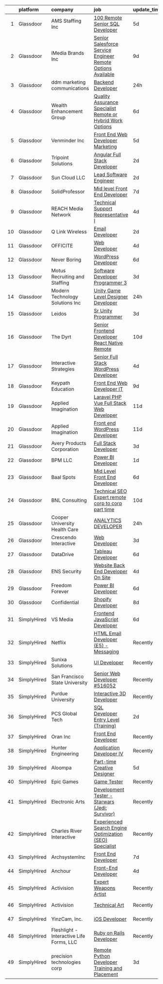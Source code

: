 

|    | platform    | company                                  | job                                                                                                                                                                                                                                                                                                                                                                                                                                                                                                                                                                                                                                                                                                                                                                                                                                                                                                                                                                                | update_time   | location                  |
|---:|:------------|:-----------------------------------------|:-----------------------------------------------------------------------------------------------------------------------------------------------------------------------------------------------------------------------------------------------------------------------------------------------------------------------------------------------------------------------------------------------------------------------------------------------------------------------------------------------------------------------------------------------------------------------------------------------------------------------------------------------------------------------------------------------------------------------------------------------------------------------------------------------------------------------------------------------------------------------------------------------------------------------------------------------------------------------------------|:--------------|:--------------------------|
|  1 | Glassdoor   | AMS Staffing  Inc                        | [100  Remote   Senior SQL Developer](https://www.glassdoor.com/partner/jobListing.htm?pos=121&ao=1110586&s=58&guid=0000018354a191e5aabcc68f284fd470&src=GD_JOB_AD&t=SR&vt=w&cs=1_dd697499&cb=1663572218739&jobListingId=1008137082589&cpc=281FE6ECBEE2538F&jrtk=3-0-1gdaa34gni9jk801-1gdaa34h7ih78801-589e6d2172428d55--6NYlbfkN0CibbzESV24dYdgmS2yQ28TMZ4-wJlf8IQSXu0ladVZRyvJzr42EFWBtvAm0etpptZlD8EkFDFYtLANNWdYou6H3zfCwu4_WRoe3P5EgX9MKgmGe1-XVZv4oZMDHtj6fUVctpuiXYCr5FeW3TsZOcVSMyiw_B4eiv8sZ3vAmBeZE_fcRie9m3-Jmy2e_u-p9q7NEPj9DsAMtQznnlLf5eCHvOQhXKwjFS0nO0oDng0pItDYWFPpId5P4QFenyRyVdFQ9F0IwtuVs3KQQUGhAkOCE-TP-CvLegYox5Vj5M3Cxo2NYxVyQEqbf5yU9aI3FVv0wJ7jdNirwin-b8jfYaLLIH_AEmS34ZsrL8AlqCvVp3UewCQ42INPCU6eUeOTTnxm0KDglyVQeGskNyEopEn2JgvwrlBhHRCVJ5uFgXbbDnaoqQw-t4EzxZ9598soM_BuXRiWwsornpT8AHFejDj_u4sb-ZxUlNIXHveA_58LPgdVElOnACsS9Q05IWRUriRqsx-uqZp6MpqxkUDFd1Tc)                                                                                           | 5d            | New York, NY              |
|  2 | Glassdoor   | iMedia Brands  Inc                       | [Senior Salesforce Service Engineer  Remote Options Available ](https://www.glassdoor.com/partner/jobListing.htm?pos=107&ao=1110586&s=58&guid=0000018354a191e5aabcc68f284fd470&src=GD_JOB_AD&t=SR&vt=w&ea=1&cs=1_eddbac75&cb=1663572218737&jobListingId=1008129126815&cpc=0EE938385DA0F52C&jrtk=3-0-1gdaa34gni9jk801-1gdaa34h7ih78801-e2fbaf2c1c1acba9--6NYlbfkN0BBtK8atiSzL1_OKElHOuhC6kZo36AFbA3XBAiBAoXlGAehIiVf0CyQlm6NDF4meoqjXHg2sQAjvDFLr-T6qp25Mx75tpvX61CIXo7hVG8Qx6Tgqzk9BnuYNKqTt2hwaL2dB_D74D72auO_ZkKpEL0xeQ7l19cVK3E44FK8MKb54C251R3JCOVsSHRZJNG01O7ngRBO1O-9MIaN0j5obp2FyPEs2aqWQUU47JMEawcfON_pn32awaLdw6U0QRdcLRBPzcP1WcCCv4RKPoC-cY00AA2VT2nr7lVpgrJSGAevNJ7TlAAKlE2Hg-GzxiJQlLBCUkqvVzR9YOMFSEU86nnCdB1ijxgJItKRiaNZGIG7Jsg12xEC5Nw3lLZhl2l78_eS1s2YljEeBngW4bk_a8mmiJvReWQ7wCRij_Sl_OPHqjFklHrSWk4t9kKmSp1JxoEn7pdMEXNg9T_u29PD_BlqK4Mqu1jqIm--14hjCgvvWCb8dfKXasK3NtMa6NzKIQHsRnL9gaiqAaz_rUrkXJ2-gB-eiA2jYvzX_TO-DkjR8MsRYoZCqzxp)                           | 9d            | Remote                    |
|  3 | Glassdoor   | ddm marketing   communications           | [Backend Developer](https://www.glassdoor.com/partner/jobListing.htm?pos=111&ao=1110586&s=58&guid=0000018354a191e5aabcc68f284fd470&src=GD_JOB_AD&t=SR&vt=w&ea=1&cs=1_082dcb65&cb=1663572218738&jobListingId=1008147388709&cpc=2187E14FC6F1B769&jrtk=3-0-1gdaa34gni9jk801-1gdaa34h7ih78801-5e10a9c45cc7ff40--6NYlbfkN0C1jFPS4lhKG-kFWJSxsWE1ZeyQm21vTzSyMjXs3nyPZntobwnWk3fk5UI3ppE3M7pLd8GnClFLDnvGXTQ13wz-vORCQm-TP7PsP5z_EBW7KIV8Umb0pebolaJ1Up7o5K7dH1uLOfbvaVVefLh_pqH2Ijo84XWV_KFs58bFrtLvAvO7mS7doUHjB2WUMeUJuwf9Lw5zV5paszn4jM3NR0FxkHo0fupKtJircG2k6GJ3xNrVeCab6tD21eSTkTYnIdk-r54WfsQxbXv1-1rDKe9qRiTw5lnRShMa_blIWXX3XqkJttEBb5GGbNsMnoCjhlBsfn6rqQOBuRgJzrGm4uO9j6TPRmOmVItaSGzy4imX5GvB70s8SAs5dAPRjFOM6aDZvTzYAcihxKIti9fMNfUqejL86YcLO4P0mSsqDbphliPD4gOrJW7rrWlhBVgrAtZI6rHuwmbf_Gf3uY8-StXM1puQgP9pkUcpH0CK1bVN07AFaOD9c5KRy-Wv_mqmCjg%3D)                                                                                                                         | 24h           | Grand Rapids, MI          |
|  4 | Glassdoor   | Wealth Enhancement Group                 | [Quality Assurance Specialist  Remote or Hybrid Work Options ](https://www.glassdoor.com/partner/jobListing.htm?pos=130&ao=1110586&s=58&guid=0000018354a191e5aabcc68f284fd470&src=GD_JOB_AD&t=SR&vt=w&ea=1&cs=1_4fa86e89&cb=1663572218740&jobListingId=1008133520293&cpc=FB7E4A1762AE5BEC&jrtk=3-0-1gdaa34gni9jk801-1gdaa34h7ih78801-885d866c8f922708--6NYlbfkN0D6woh6lFYKyivXHV62vzuzvYTPrX3VFjDhMMqA7YWkr4Gv83HeQTP3icpOIR_rg0EiaIokXFfZre-OOXNhBeG11EEQMEr4T-HPmQEEGZRFQeCb8RbrkUggjEK1ZoPXRRXG75ZP54uoE0wxM4OMfsJml1EjH2dmAtwgQyQKZ4WwOOUr8YQP2JrdUjc9vcudA5mwt24eRKwZXE2BhpaxyK65jIMoYgc0WkGKT4oaIDuywUQATBzFo-mvg-ZAvUoJvPJw1Ynwv2cls5J3dv3vdKts_97rAby6oqIMTFWxoaVFPu-6xN-k9iiI6e5a-kS1AlC-Q4e9MLxOHmcgnX1m1BV5a6XZ8X07upXQiUi2yWcq7gTn8KoPBAo3w-VYJoPFYaZH97cMg0rbBzH0AdfgpKT583hshO1jO_g3-j5LAK1x3DsukugqymRTGfCLoFBDDgaUgawyRT9kfgfjj2LyO9DFEc-8tZFBQghZyfZuqT-NWywr2a91XfCAkWFjwYENxZyQ0FHULiZOOo2YCvWnrkO3rKUBCuon-XXEE1ZWLqbt-A%3D%3D)                                | 6d            | Plymouth, MN              |
|  5 | Glassdoor   | Venminder Inc                            | [Front End Web Developer  Marketing](https://www.glassdoor.com/partner/jobListing.htm?pos=120&ao=1110586&s=58&guid=0000018354a191e5aabcc68f284fd470&src=GD_JOB_AD&t=SR&vt=w&cs=1_6f734f93&cb=1663572218739&jobListingId=1008137705583&cpc=C891152315FA1AD8&jrtk=3-0-1gdaa34gni9jk801-1gdaa34h7ih78801-9c2c667d64d5dd73--6NYlbfkN0AMXubMcf9zG5pjFo4NIRXEjYg0qx6HblbRQuuKPpnfpXE45buNZenyR73WnvM6Gj_TxmnR_7UGvj-8cbteU4okCrs1kncrxm1xyl0xTadn0dtKG_-rZJMo7hj1OfHci8OjVNleQ2xJ0bkhckBnWntSSaB4v6iJujgNmaSADRvYST7rF6XPl8fU2Gl8Z5YBkNtnE_tVWkz99h5nx3cT14k__7kC_fw_L3sTVxCwkflGpq-70eEiGG3Iw4du4OnRp5jRJZ7dSYnL1hI1uBsVQNiSVbH5qg8rjRSfTOoc3hc5BqIR2Wq5MLRFu7qGyC6lXmJm7BsG2vsO7rsmQO0CJR5wc2X8A1blpY_iOcA1sOFt0sj32c0jqna2br823eaRGSX7xNfcaMAD9ltVSwBgv92wmfnDZxS5n32aUcoHmqtbrMNmWYA9qes4FgdGvpl7zi2YC_vuwOKntQZO0rP0jYHoGkUoEMZsCzE%3D)                                                                                                                                             | 5d            | Remote                    |
|  6 | Glassdoor   | Tripoint Solutions                       | [Angular Full Stack Developer](https://www.glassdoor.com/partner/jobListing.htm?pos=109&ao=1110586&s=58&guid=0000018354a191e5aabcc68f284fd470&src=GD_JOB_AD&t=SR&vt=w&ea=1&cs=1_71823947&cb=1663572218737&jobListingId=1008145227161&cpc=632C08DE5A4EA969&jrtk=3-0-1gdaa34gni9jk801-1gdaa34h7ih78801-2ae96f15e38c42b0--6NYlbfkN0A5ruOaBgM4JFPmi95QvnuPZDRD-cuMqiXSk5iFgiXMM5KlnLmWo71mmeaOoOgOIU5L8zIwoRh3ILrbHT6bY_2l2q-rC1P1Fi2ojUU9XdjpbDWGeXcnXMURwPy6a7qUtcQGVxN4XklHvfdHXB3MtH4omZD1UUw-4OhSJ7rPj9qZc1hHcQd1xSTEaHxWCHkXGbrDhKjL9LHom_PyMpQjlZhoKLh5VVnBrZjHyjlRy_dSUpsrt_V0LuRx9v9dxPcKjfLaPygz7JU1DGBe2HNnVdJH8A-9qkHy6266Xl41BDjhF4fjkGiJ-YWO_aBTsbUROYy8Bf3qvtSXPSLALbwEpVDAHzsbkziGSEflN3QGd6P-ZtuAIynizz_SGCmEMj_K8Zc1zypFqYGMtqxML4ei02u_3PEivt9DsX8GFPmOkkDafnXYZr8djhE5YSsQVhuERdlgAsQK4zxEt_Lx8EUUe5ibOxZdzSc98iTS-5RTLfRNZpLoE2ckL2iEXpyRH7FSK4jKRLgBWC8O_A%3D%3D)                                                                                                | 2d            | Remote                    |
|  7 | Glassdoor   | Sun Cloud LLC                            | [Lead Software Engineer](https://www.glassdoor.com/partner/jobListing.htm?pos=128&ao=1110586&s=58&guid=0000018354a191e5aabcc68f284fd470&src=GD_JOB_AD&t=SR&vt=w&ea=1&cs=1_848b5bae&cb=1663572218740&jobListingId=1008144653000&cpc=3BA4CE39D5B5DEF5&jrtk=3-0-1gdaa34gni9jk801-1gdaa34h7ih78801-107274139e7f9026--6NYlbfkN0ACMGy7CD98w7ZdDPLswCK_ETwtbmBK9bTde4dlKLK0o6WW-LFsXDAfYhHxVB-FWyYDX62DKRqJipwnUUX21THdi-U5xX7e5rxWVBS3tvmXmMnt-Y2nTfhioeQAyM6JAZjNHeqO1L3kItWkQXLwRayTq0A1AjS_Ei7lxGrt_SRtPdG9uRBRqDN4KqbmQ7W0Civ4pc5ADmGB7weyK2X08cU1zrALVLEwoVpfDuIbtfNuXRuJdkh7dvI0BidXkzFpT14cz8EIKKE6zhXJBkPZ5nqTw5du6YKzliSafCTgKaE3vgplyBF8nEEPeoMt79fVWELec0obW0MKk7YW4kYHoLOR8H9ehfZtTf7VjqvVL1-YoLejSCiGxsyMzvLgHuO2ePOEMLXf1uLMsWF5C21JTCkf4ELB3GV79iFV3fXC6vhhC-JaeSnItnxGOWMyXSrtt4JIaqibfpC9KRuUd-xwJud_GbcysxLmK9dCqXWmqnn7JexQeRSk9-mxhWREsZLVkzc%3D)                                                                                                                    | 2d            | Remote                    |
|  8 | Glassdoor   | SolidProfessor                           | [Mid level Front End Developer](https://www.glassdoor.com/partner/jobListing.htm?pos=102&ao=1110586&s=58&guid=0000018354a191e5aabcc68f284fd470&src=GD_JOB_AD&t=SR&vt=w&ea=1&cs=1_5d86ca96&cb=1663572218735&jobListingId=1008131628869&cpc=217C45A42544DB93&jrtk=3-0-1gdaa34gni9jk801-1gdaa34h7ih78801-37a21ef05ad574f6--6NYlbfkN0BRnp9iq5DolHnWS2ynCcrcJf8ULs8QDjidmKWUdU9db8YxBOB8ochdcD01hnJ83m3BW16zVXIgV2V7wZcvRAS3U0adFUysVeFwfIu2g1zccqfkZuv3FZNVi-PN81ZQtn-L__TStxARP5XFx9JNq9T2upctV8-AGSU-PPC6Bq79dOoxq9HruQ9vJFwpZT6wbPdKMIyxZCHP4kxXxI5z4gONihAdSaGJcxYbSL2PXo4GpAYHejKFCU6kkCmSSXBSp4ZDLLVAR8ZFYcGuQj9anPYXvTBSShK9TQqmNWcGCiw8ZCVc9OqkbQgOQM_ORwmF_RDltQbTsQJUIDPDavQ5uGJJ29CS42rLHx2R1mK1du4CRG0Xh5jtuvFWArnvlfv3vVE4iOy4zc_Vlm-pCIgNW3RwvOBc6UTF0FspMkRwC3ftD0bvtPmvHydCzSWH7Te4BsHNLFHd7-ix54C6qCLqy0Fk-x9yioGKdM6O4rj3dwzVJETG5bXpoLlFlu9jpZfHY2j4pgqinEB6fA%3D%3D)                                                                                               | 7d            | Remote                    |
|  9 | Glassdoor   | REACH Media Network                      | [Technical Support Representative I](https://www.glassdoor.com/partner/jobListing.htm?pos=125&ao=1110586&s=58&guid=0000018354a191e5aabcc68f284fd470&src=GD_JOB_AD&t=SR&vt=w&ea=1&cs=1_6b64c4a5&cb=1663572218739&jobListingId=1008139781310&cpc=47CFDC01B3F81FAC&jrtk=3-0-1gdaa34gni9jk801-1gdaa34h7ih78801-4eeb70ad9272eff2--6NYlbfkN0Boo_hOZbiVHtN2ErkzvcdIj1gPBRUP8f7Z2kwd-uNWQCcfTFIVwKKtIejDX8sfjODOL2ZgroB2P09quJbxakVpu9u-EE7rpYeOAECX52J692oD01rGa_yf9yN1WZ0baLlUqSHIvWv54rblwi42wgt0hWAQ6K81VblOESEnFliVuTkEWavfc2A9cOr1Fobd9ktIr6GKIfmmIxQERwfikttjLlxB1o03D-KYj5GEBpHcpMHPZ_R_iFc5yQo3P6i-nm6VbtcLfdtqBsMdsoudh-oMwGm58_COFUtN5DKRKoANeJmJHDajLYUMkg5OM-p4SYU56hRvxqiEpXQMRBovIUlP_-LffiwZ7XDtLEVXjW6RsZLOewqjBC6hsv55KvFHscxgWKl9ohF-_7IerlzcZQQ8fv-uNW0bcg4BNV9hHsjUILKLtkzSW_Pwmf-ZwXCM5VLrPDstRwWyryFA_fzRcnK60_lH93pFg7awDEZmK6W3jZciTlMMH0CkqE38O-HM-E7mFyAXMVYrUA%3D%3D)                                                                                          | 4d            | Eden Prairie, MN          |
| 10 | Glassdoor   | Q Link Wireless                          | [Email Developer](https://www.glassdoor.com/partner/jobListing.htm?pos=103&ao=1110586&s=58&guid=0000018354a191e5aabcc68f284fd470&src=GD_JOB_AD&t=SR&vt=w&ea=1&cs=1_3ae231ed&cb=1663572218736&jobListingId=1008145499494&cpc=B570179B49F70162&jrtk=3-0-1gdaa34gni9jk801-1gdaa34h7ih78801-5acae6bc754706ba--6NYlbfkN0C1n-7uwLBmXreK9Hz04i1NaXR3ByHk8AHoFYtQOHcucujL0OejuP43GxcqxQKYyI1W-t8fCmKdoVAY_woidZTYObswFalwwu3_ZBaqOTgQTfoYV6OAR275QxWBvQtRt_08BsXQuZ6eSHeXgyrAJvQD2zODIrOOvmY3b8zt6W3mfgimadwcqXogSco_AI7Ry8OBVDpN-8MwneAF27LQUCH49fqdh1lw8qoGXWfrwROQU37erXqlMa8GY_7KGAVvsYcmQOgt603iGod2FemRGV26gtIYdzd2TKB8q2hA0-7Wx-IbYnkyvp950Xon06lPrJP5AyqHoAV_QsOxy5adUDcDzKqMHi1hZhvSl9eSBkVhJVbcrpaV-iPJWj_b9E6eYOEsjwZ6fX_JqM3VPgXKelTHkuxxh5oibmj-hrcokh8JFxGaGpxt2XSFPo7IE3gua9VBAmY4wLkcdCVoDgQ_HDJ_mXNUE8Uh5GIgL033aHb99VPQ709ZeGRa2kLBIK-UbcM%3D)                                                                                                                           | 2d            | Dania, FL                 |
| 11 | Glassdoor   | OFFICITE                                 | [Web Developer](https://www.glassdoor.com/partner/jobListing.htm?pos=129&ao=1110586&s=58&guid=0000018354a191e5aabcc68f284fd470&src=GD_JOB_AD&t=SR&vt=w&ea=1&cs=1_f1712614&cb=1663572218740&jobListingId=1008139240293&cpc=217C45A42544DB93&jrtk=3-0-1gdaa34gni9jk801-1gdaa34h7ih78801-69d9f5f9eccea426--6NYlbfkN0DD--m-nhLdSpeh0G4LILwvW4_Vuru_X_sTlj8dcUrLs10ghpsrGXnGhiZsu_4VDYxCvNqngf8JQTWjKU46a5h3SMsKurX1eSBXtK_Rc6YBq-aV04KKppiiy8unfhvbmdbnoefBZtUnrqrPYB-F9eAZ2OHTr4brauhED9eIRq1UJYAbZ7l7y3XttLvxIixt-d9d0CV5CtrJF1jNYGpzkqY2cAeuinzzcXQo6xVztZrMs54iD1PMYadqxk1DeKB1py9JmBIuiEioNBO9tig9nNmvyPAdwXMFD1zIUyeLQciOs0nhbKNcwYY4yXDUOKtOBZD6Eu4LWUjE2oNDhEr4YmTJzkHyk7C9Z91lFETYh_gMjhr5oquvZrNWqXjqFUmRvt8BfYQiIneiBMjUBM1-tGQhsqDlyiVpDPopk4DuoZhStQemLuGUgFDLG6cGKQN9WMABHSVtWmx6RMZmZI7K4sJDpJOwjNr9LUHGOx2EJ7OlIBms6uOWhkq5)                                                                                                                                           | 4d            | Downers Grove, IL         |
| 12 | Glassdoor   | Never Boring                             | [WordPress Developer](https://www.glassdoor.com/partner/jobListing.htm?pos=113&ao=1110586&s=58&guid=0000018354a191e5aabcc68f284fd470&src=GD_JOB_AD&t=SR&vt=w&ea=1&cs=1_ebcf9a79&cb=1663572218738&jobListingId=1008134069157&cpc=5D10E799EF7E9049&jrtk=3-0-1gdaa34gni9jk801-1gdaa34h7ih78801-66c7c1ae36a5e827--6NYlbfkN0Bi-g4OEguhQEx4pjzkmulzkFDPdVMQm6g82nLRMcVRUEL01Dp3X9kPv-_8zmA8UQO28Ftx435W8ThyNSLTfGeWqNuLIkQ1OtzAHofF-3qLSdMJNa02XH1PsJ0nGCyJWeBq9JBz-GHPzcY8sqlrkxcuFblcDpQ1lUvBj4kMdetek5hfGDot2HLCG-UZbBSm-l1X_qm3OEkVQtVlWIBNv789o14W-ufKO413Mul-DIOqfyweufMnqsnyD59b7ksWkLqOKSFygSvt7T1FGieYOKtQozF4RCUWnLtTyrPmcus3CFyUWErtLzsei83GrSDr3S2evG_5fzLZ3g-WJB2hVVx5yy3MTwmibx8g9Iim95lppt_Jo7cE4vzP5kv5woqYQveQX8J6FOkV8tywyOvcAJm5ym-sS01eskI1YAACxHCNKrxor_4sPdQhQfGD2K-ALK_zyhDMw1wI4GCiSl0vlPwTeqTFDSY6LJFFDEffzAhKjoYu3eLG-_mZRJbHqr1F7Hc%3D)                                                                                                                       | 6d            | Modesto, CA               |
| 13 | Glassdoor   | Motus Recruiting and Staffing            | [Software Developer Programmer 3](https://www.glassdoor.com/partner/jobListing.htm?pos=122&ao=1110586&s=58&guid=0000018354a191e5aabcc68f284fd470&src=GD_JOB_AD&t=SR&vt=w&ea=1&cs=1_10b018ac&cb=1663572218739&jobListingId=1008142410207&cpc=983919718F9DC6F6&jrtk=3-0-1gdaa34gni9jk801-1gdaa34h7ih78801-08b4dda406f89b79--6NYlbfkN0DdPAAW0JUg3rPbYGSM1UHoQ1-S3jcjqhx4Qa7jWgotqFLDcCVuJ3bU79JiZunq77cRiZkWwOl-A2x7Ilb5ZQ-8LxOSAx_xexv4BT1u9_Tyk_-zyXFr1928gnOAVj5YbOhEND3q2AA17jCImA6frKyStKFQ_6x3DzK8VeH7dIbUt9W0bNxpWqHFSnh_3mtXiivMpyHbVse4p8INLQRQIF6S-QUJGKoLyEplJdFsFxJqFmlKRzIv6DEOmuXzd2xbTLyisHcuVkgtdDG5EsWgEqkyY-iHyzqHYHWhoFglfueueB5wcM9j3T-yjMrEZNKTN0KZ0K1svoa-YsinQ7b5psPQYgcbwpPmqvLNfJ_A52ZMP0KZ_IWpmFRVABPo2MVLp5n2UI-b268xyvUgYkcM6nApNdN-kOhf_TwYDpKrce9ZpmNKEGx5FhFoymwZUxWEAcqH94d3dSgxXuRdWYC1_TXD6Q0YwIi6Slv4eEr9khMB55kp_m5u5X2HN4cQh38A5ZVzBm4k3wYQLUY2bsx0EPir8NGvp-2Ecxc%3D)                                                                           | 3d            | Vancouver, WA             |
| 14 | Glassdoor   | Modern Technology Solutions  Inc         | [Unity Game Level Designer  Developer](https://www.glassdoor.com/partner/jobListing.htm?pos=124&ao=1110586&s=58&guid=0000018354a191e5aabcc68f284fd470&src=GD_JOB_AD&t=SR&vt=w&cs=1_0926c2f6&cb=1663572218739&jobListingId=1008147065869&cpc=42BEC95245890617&jrtk=3-0-1gdaa34gni9jk801-1gdaa34h7ih78801-9647f9bca37af8e5--6NYlbfkN0C26OT7h5zXl7z1yVTYwN1d43osiYS9hmGqw_eY7i5KFzRWaSyxghJjTLzNEsEWeJhbFi6O0etIGl_3_4NBeh9gVf6iEXil-UotNJSdxYho5k8U3bpnEMrRtIF6PsmAZPeWBdXZm7yyEx86DPB6qNwmdJyRaBrWQ9IiyjosfEDXz5goghgAllr5hcsER2-5PPBWRw9ExmoPqipjNndISrNRlH06N5YSWO35JMx-HXrQYAFNrVe7BzCqQVpT2gD3Vf-t2rdLqVKW18A-gN6PzQCVuACFpP722rebw3EFxpIvw2UTd3FKbmKkbQYza5RbylORcgI-BSvaLpzyUt6h2wQk9BnCh1ve90CYGpTcEEPgjuyY5Oa85OfIuHsmcUOKqcOjE1_ckUtQGYX5-LnYCn6paawsHUh8XsnmmfM9bcIbrSRWyAcj2k3X)                                                                                                                                                                                         | 24h           | Huntsville, AL            |
| 15 | Glassdoor   | Leidos                                   | [Sr  Unity Programmer](https://www.glassdoor.com/partner/jobListing.htm?pos=126&ao=1110586&s=58&guid=0000018354a191e5aabcc68f284fd470&src=GD_JOB_AD&t=SR&vt=w&cs=1_b7708eba&cb=1663572218739&jobListingId=1008142893841&cpc=292036AD7E8A5303&jrtk=3-0-1gdaa34gni9jk801-1gdaa34h7ih78801-a793a01745fbf997--6NYlbfkN0CZUO70VSdYKA8PR3jfrSh5ljhqJhfDt0PzQCMubt8cRihWbmqO_-Ccw6DGinMZCyLw0W-jLrFu-j3kRr-6EndUOnt1G4VvM6o4s3glQ4fv1mRj9QN5AJNKLJr5PEJMdG0C5M7ypVAzcV-n8BVOjnDfXEgzqebMdKzpdkPHxCa2v5YDlbKbkM9Idcr8Y1wG7TpfGl1xrijzlniXQE35mkAWI1jsQG0gfMpF0bnkrVaoXJyfJ1F9HtVdohW7ucBs3dWUxqJnjYfVPSZOFns-tF2hwybW5KgYVgg_VtfB0PIHTEyKqCFcSxmRU_v89E6CwhiFoPqQIfBvCLEHq8T2RCtVB26jRg-wBFtKQ9Lu0Vis1YdoIM5p1HwRcpY06U7iftbq4enBoiTL8o-LoutdVq4k0H5J22k5tYTg3xNCqZps6V0JiE09-y1Y6QS9Yiv4N0ICGiDNeDetQVp21Z0oUyJJ4jtgeYq8TRgzCjOiDehSEiVPRvloWsrJ15kgVl1zhmdtXiGO0UpPiNlmNayA-P7n_S_C-hGvfD_Ne93curvuoBPiY0O4l6eh9S7L_2w3PAoKCEjpaoQbI8hbPh4WPm0tHGjaYOzcfs_yuYaxSxAu0B1gyLkGRTKv)         | 3d            | San Angelo, TX            |
| 16 | Glassdoor   | The Dyrt                                 | [Senior Frontend Developer  React Native  Remote ](https://www.glassdoor.com/partner/jobListing.htm?pos=106&ao=1110586&s=58&guid=0000018354a191e5aabcc68f284fd470&src=GD_JOB_AD&t=SR&vt=w&cs=1_23eccc8d&cb=1663572218736&jobListingId=1008127746861&cpc=48866614B099111A&jrtk=3-0-1gdaa34gni9jk801-1gdaa34h7ih78801-3d48ef1f36f31cc6--6NYlbfkN0AFaGKiZr_kAHuZ3OrJZNHsT_4fdn-2K5hALt0VUNIML00FY7QMuiO40EhkuV9Thnlx6oS6kfZkO1-LJKx1-I_zgyLhp5ZW0ydVVnkommZNfYOIUFHAN7D6kbIB4D51Cn98--WG5qamW8oxk5kz89jttVWYS9spL6jPR1k6rMDBb6vdCBhII_8GkuvEpfdlnlDBPsn7DnPwDhLtEKd86C_l_H4sMI3InuPyk4aU5dno_iRAvtDfU407bMy0dzGto3aKKmSEdGPvtv0UuQfiEXjMFnDr2c0dy1HpCsK_QDJ-oLHEJ1aj9xlsI5_7nloC58m20bhOn97yU-r15JyII3jp-vS_Wo-OylcrKUD3oqACsqBxjTDfwM84NABGeBF8qxuTuXis-WxCeQSeYB2G2Ztu68psTdkyrW-T3p7HMddm-B9xQlxN1oI02QNa2Uw2w5yC32naFWMEXQAd-q3mYvW_nW5TV4SX0xFQ6Udsm_IVBdVJ4aMEUcV0dzKLjxTnCyr4JBilg-RqJ_zz2syOz7J_jkWvS5T0ju4RlMzKlilV6G83S8Bhco31)                                             | 10d           | Remote                    |
| 17 | Glassdoor   | Interactive Strategies                   | [Senior Full Stack WordPress Developer](https://www.glassdoor.com/partner/jobListing.htm?pos=110&ao=1110586&s=58&guid=0000018354a191e5aabcc68f284fd470&src=GD_JOB_AD&t=SR&vt=w&cs=1_1d5eb6d7&cb=1663572218737&jobListingId=1008139499896&cpc=AF02A54CD0F60729&jrtk=3-0-1gdaa34gni9jk801-1gdaa34h7ih78801-95236dde78b8c57f--6NYlbfkN0CmrEXGFz7WirEBi6a398y9LxkVzHRXaVcgeSR8bP4HK33Z6viHnZDPqyiGyxDr7loVcsGqc6WhflEk0X8HDYLf1l94yoVzV3LM9Tb_XZUIM568TM4Kr0w5uGvzPyHD6qZR1uAzkcAVWFG5jVn_LKzqzh8mkSKPj0BOH5FNs7ycgzbaaUINLyLqcOSqgw1J9naJMcyzjwAJnGqyVT10t3xr9HUFKF8EAOLjTHtuoqt9jBWAVao3kPd9m20sHhoePo7_loW9cYXFdTjTxtBHSFjYUq9dhcw2UYD7ISaBNYhiBDTAfyZnoMdcQTR8DQout6zx2UKlug4uqyZqqDV5-MIazYmz1yBz1IGo2wSV-qMx080841WeqbSJpBLCYmmp5CFpBofkArs4uYd3UzWbt52Pc77p13AnN1OKGRU2s4Jz2q4mN_hl4nseGy1rnf47ZiprXtG99FPRUlgfujOMwVh9m8GcVkaBVNuP4esVZHh1w1j0u3itVeGxsDYq4VLllX-HSwtxTvMOUQ%3D%3D)                                                                                            | 4d            | Remote                    |
| 18 | Glassdoor   | Keypath Education                        | [Front End Web Developer   IT](https://www.glassdoor.com/partner/jobListing.htm?pos=116&ao=1110586&s=58&guid=0000018354a191e5aabcc68f284fd470&src=GD_JOB_AD&t=SR&vt=w&cs=1_31257b01&cb=1663572218738&jobListingId=1008130382457&cpc=6945AE2F4B03E059&jrtk=3-0-1gdaa34gni9jk801-1gdaa34h7ih78801-4cf816469c3dab55--6NYlbfkN0B5yzmwsWuqFEnZ4KZ0oZggF_kecX9RXCcNgmDdqnpqNuS9SQwkvMm25LJOlwnoQeSJiBsjVBvUOaHKlQXGLyufLftWfpEWGXVQF17LIrZoUlgVXvii3mbGiVdqECuwnYvJab6EqaZbUeex4Hahw-Zxt_EON2OCybsZvjLPMTh2fhrE4bPg_Ba8ZbsvXjF8vPcrNK4HS7Cgg9NM8qRpRvZDl9QabemVwqD318hlJ9HnVZ47wwcvqj4vgFAQobpzu8unNwZ2PhfHOtryFZZTvUJYRQIEXuEw1A0S0YnOrl0xQl9bpC3OJArHn1qjJ1H3dCRpPd6-D7eTQYw_abzvKHRIq6lh5xRRlSS6WikUgd9Upxtry_tp5MoJygWTl9KBoTbEwGFvL1N8QZmfCXetxYPRhe3h2QwguQZJB9_AluLjJOArOUzdPL685I8pKMPSYq6Hy8HfDpR2JqILvVCGrBLjnpcB4hZJ9T02cKzhaJga092aV-b0T2-P83JWEGtmKbz5PzAuEc569jdkiOPEzbkZadvdSv8R0K0zY6TepMuNxWgN9aoVtxMkHXzYsVebwd7IzwawE3-oBDJQ_9xv75R2m_Cpxetr160-sGGnNObP29hM3JphJjCR) | 9d            | Schaumburg, IL            |
| 19 | Glassdoor   | Applied Imagination                      | [Laravel PHP Vue Full Stack Web Developer](https://www.glassdoor.com/partner/jobListing.htm?pos=118&ao=1110586&s=58&guid=0000018354a191e5aabcc68f284fd470&src=GD_JOB_AD&t=SR&vt=w&ea=1&cs=1_1f364495&cb=1663572218739&jobListingId=1008123144650&cpc=F5E96E35A1725171&jrtk=3-0-1gdaa34gni9jk801-1gdaa34h7ih78801-1d12148d42725cb8--6NYlbfkN0D8j9N0G3bmE7t_bRxWCnyO3V8nRNicLzIRxQmtr6sajrPGQHgUI5DIXr1gJQxvdyjVcbfA5z1SPyG1fmNfktND26R7PNoabHZp0FYLf97QEaDna3odAXzFDILnkLo9Cz_EaAcFcvjvFjkG9V9T8hbJJ53b0yNJCSojAlHVVFROgusJURHtpVPXEiSUs6vl8Y3V6Ojx2j0ZndnjPZtFgQfot9-tIfKS1xbp3QFlkHKCbQr_72OXJjcaGAXSs9pFAC-gIqzI75Bf2cGRqXdXsRi8olXhunIi3t_mmWlSwaOD2A9LCrYTRlWHOf4nOzJSIGWKM9Tbsb0pqZwidFj4wMN8eAjTHoUdoRQ69NbQtV-4qHblTU39zCxUt0X1gHGM40JMZSfSei6--_nuzBXpGY1Fs8vqWqmhdjiD3UEJC8WSf9ZP3jkQBFBwVwgXR5ZxmNsoMKIJF5Su-uTBI0WZR07PWFS-oiKsuMZkts8Yaw9YBl_U0DzJRlUXhBlritAnqWa2mtXn17YWbPojNXjM6NkB)                                                                                | 11d           | Remote                    |
| 20 | Glassdoor   | Applied Imagination                      | [Front end WordPress Developer](https://www.glassdoor.com/partner/jobListing.htm?pos=105&ao=1110586&s=58&guid=0000018354a191e5aabcc68f284fd470&src=GD_JOB_AD&t=SR&vt=w&ea=1&cs=1_99facf09&cb=1663572218736&jobListingId=1008123138902&cpc=FAE5E775D180B2FB&jrtk=3-0-1gdaa34gni9jk801-1gdaa34h7ih78801-92f60c306c00ccba--6NYlbfkN0D8j9N0G3bmE7t_bRxWCnyO3V8nRNicLzIRxQmtr6sajrPGQHgUI5DI5oY-emvOK-poR1ivb-xdXllVNuJwQNkX5gsdeamdBN3HQ5tSihi2z2qmWb5npDtw-naopPPbRagOiaZiAvYtx4yg8LsvdmmuRgKEXrg15qkwLuO3EJhMrfaPpWlSw5fVyeX5MmbeOxYY1Od7pibbdFfWTYz2mp4IlXcqZRVf8O_i9Lhz4kOUZ9o_rxPuHxk3tPL4MSXh8RA7Jo1PAHrZRDDgtmi3lqzValm2V4rYdY-KtR9A1bBo9TGphI3gZUc1uxgh4BP0a1HVqLD3KdFoLdmBHXXy14cLr32kvyJ4AdAYnfctgWf8lsEbM_u1HgAIESeKq5wEURxYsAdLOsBf50r10Ny8HY1ZHkB8Xle-5yBWYU-uX4dEYyAWNtTPLJS4z9QnMKlSwzBpJJqQgW8fdysyf4dmt5avxWBMZNC63_3emdp78CYuNx3E0xRid0eND0uiVCZ4hrgiBESTqy4IKQ%3D%3D)                                                                                               | 11d           | Remote                    |
| 21 | Glassdoor   | Avery Products Corporation               | [Full Stack Developer](https://www.glassdoor.com/partner/jobListing.htm?pos=115&ao=1110586&s=58&guid=0000018354a191e5aabcc68f284fd470&src=GD_JOB_AD&t=SR&vt=w&ea=1&cs=1_14a60a18&cb=1663572218739&jobListingId=1008142232025&cpc=F583A5AE0DDDFE3A&jrtk=3-0-1gdaa34gni9jk801-1gdaa34h7ih78801-6184b6e2018ae7fb--6NYlbfkN0DQWzVZnp3Ngodk6ffOVHB03mF2Mbp8ZDRDVAA6YrOUVY0BvbEgXu9PuHVUXmhCOfPl8IEzKOBq2410hNshA9ylS2lEoX15LjkRgMbJB0mx-gMknc5RRBramKQ2-3E6kLaIptZ5Z36R6fR6SmAlDWlh0YiFZVuos04HCuNqcuEq63tRkFGFHHTLtsrVrEKehmiIh7-9GahJf47Ekle-1Gc4wdNNQZSCnB9ZdXHZ52qDmIjLBp007mItjLuBPMssziMDySWMOnDtko9EkASk3jt3EyyqePbsp_fKEav-BR2Vl04z2k2xkVy6Y4N4e0F7lSnntB1YiQm1MPyL_y_ZUeofBxD7vvOjxv5o83NJ_eOro4j8IVszVVnWKzZiF9kC41bsXDN-_6SZw7ljN449q2DK7UmsQOkUi5_wiIpFikiZhz-m6oDY5RIqGtKo9WhjvmJd1ar4LvTF5WndEBZrFRmZPrjpak5FROKFPjlPJZfUlMaChpV1NpVGv38Tq6MzF5VzRiftxaYy-A%3D%3D)                                                                                                        | 3d            | Brea, CA                  |
| 22 | Glassdoor   | BPM LLC                                  | [Power BI Developer](https://www.glassdoor.com/partner/jobListing.htm?pos=101&ao=1110586&s=58&guid=0000018354a191e5aabcc68f284fd470&src=GD_JOB_AD&t=SR&vt=w&ea=1&cs=1_3d2ddd12&cb=1663572218735&jobListingId=1008146639926&cpc=8B420A8F8A096602&jrtk=3-0-1gdaa34gni9jk801-1gdaa34h7ih78801-2339c747c7bada5a--6NYlbfkN0DjORazsqgpyoY0tgUekOIwfWYQLI8r-0RI1mKRnkzxVRKGuVymjuaBMgelMJ91dSjFdoFBkfCAMIHTUWM2uYu4g342tsnyEmvZ32NpLJ6UsEoWJX28u9G-gtw8up1z30SpXR5O97tQZwWbV5Q4L7v68tqPf6J6Qlr6Pol0Gr4ceUDD1PZBNk138bCTu6lgnSICAUC0rNM88HT8aWy0vcbRv2O-jtYQgiowsARUjfy8PEpGWstaPhzvAcXiDSMNaIqzKe7aITh1CWHJZ95-AkcFhqsxr-6v1oWMrykuxecaDQi7LcuIk5DFkUL7AjcqfBKmyi1GXXnrd9HGKNWuQO2SUM6FSTKmwlNec0AfuQs7qdXQiKpUuaxcZzqTpfJs0gxhiP2kxLoCnzoYlawXsGSdJRzr-VJkV1NXzHFqCYhzFrxNC9EJrQj6z5RAEeRLqS1Krnujzm-Untw3g5nODsfTEtPi4L0C9Un7AKhpFnSF3gbK76jGbKZv0U_4BzUJTKkLTibVCScWPw%3D%3D)                                                                                                          | 1d            | Monterey, CA              |
| 23 | Glassdoor   | Baal   Spots                             | [Mid Level Front End Developer](https://www.glassdoor.com/partner/jobListing.htm?pos=108&ao=1110586&s=58&guid=0000018354a191e5aabcc68f284fd470&src=GD_JOB_AD&t=SR&vt=w&ea=1&cs=1_90d33c89&cb=1663572218737&jobListingId=1008134394442&cpc=723ADC3DFE402989&jrtk=3-0-1gdaa34gni9jk801-1gdaa34h7ih78801-6139628f606b89d7--6NYlbfkN0Bd1WtP5csUnixH8rSlRh3H6CMdDCnKzNYuJQ93LJKst7TdpxJAGul6YKdq4xQ9n4hw00X9u0XFrLYm7t09AfoEFklp2LhuKapw7ytNDnF2gOQ2wSZ2edXq3OYWryNr1Iw4J1Rllb-j9glW8RvdrpoQydN8KqAxY4tdC5jSFQG4SrVpTjZbDpURNZmj_vg3IQq0SkvUgobjQ0uDSqykzaTg7nYPopmTMslyU57kceq4Kt7jDuqlVyhueUymhaCb40O3Iympbcw62h1KEDrVFcOman4NsRc273n1r2vFDyD9FT680n_4Ex05YilV-mJZzWcPRaFrdXv0stXWxFylmUSbQaHskxOpNbvETwgEEJsbnGoUHWBibuATe9CbLxvCfkeewAjtthCpB-n_FW6v58km0f7fKZ-MHw1dhj6A9Bh_8EE5Onr_Skkn-o7MKuNFimQHJN0NCtd9sDXTXEITv6_l2jzmn17h1bCvRMXWFEP2TpgbP07IKDR7LaedGRD6rC8Xbc-XTBlZRQ%3D%3D)                                                                                               | 6d            | Houston, TX               |
| 24 | Glassdoor   | BNL Consulting                           | [Technical SEO Expert  remote  corp to corp  part time ](https://www.glassdoor.com/partner/jobListing.htm?pos=117&ao=1110586&s=58&guid=0000018354a191e5aabcc68f284fd470&src=GD_JOB_AD&t=SR&vt=w&ea=1&cs=1_510c8456&cb=1663572218739&jobListingId=1008125956128&cpc=6193B0C32834B022&jrtk=3-0-1gdaa34gni9jk801-1gdaa34h7ih78801-47594a9c03d0d9ee--6NYlbfkN0C_eQCgnQ3dunn2kgXxy7uUxBB8Rm9uGSd45wqHXb30Yhouy9iaZ5tM-buZODdeWhkxcLZ-P8HpVwdiJJkDZwZdqfCN6nBcd16_TJfDogr1G06Jkw1xVd5RFtOvPKtffE1EIfYg4PMn3sFvUuwX5OwMAQzJ6VlzbU0P-e1WfYEJzV9Zh64upAZHgU24Hb8DuakHDRi1ooalDgVx9BxytRgebf2UXzdeibYj6J_qAMjadGIfLxsIII_ZJnXm-P-kDKHFtdwtyqhjjt0Rt2JbGsOhzzNH9b6kg3Xp97AQANBQ3e59xslDAvoqMwPacAjohKGFoW8wSmmCa1Y3SfXIXrdob8rE6EnZWZiZQd9HwNGHSZiZIIrUjwBkK9FdBW5t1-anne-4KkKYgAg0NUBbxIfyl-v8ZBgVEbjfyYASBD6-WpOwiYjeclt75n2pF69cb6Ywtq6nwnqBaECj61Ihx0k-YxJ9p02t4BzReNQx3nrtqBcEWLLqCZTKqNRxsT-BtS_j7ukvd3a4isToDj4bBdzL6KSOBWdNXfE%3D)                                                    | 10d           | Remote                    |
| 25 | Glassdoor   | Cooper University Health Care            | [ANALYTICS DEVELOPER](https://www.glassdoor.com/partner/jobListing.htm?pos=127&ao=1110586&s=58&guid=0000018354a191e5aabcc68f284fd470&src=GD_JOB_AD&t=SR&vt=w&cs=1_60768cea&cb=1663572218739&jobListingId=1008147859791&cpc=32EE424DE2B657EB&jrtk=3-0-1gdaa34gni9jk801-1gdaa34h7ih78801-733e61d98027013f--6NYlbfkN0Ag8emXfN-gacCAHgs5ml6_E9xRz5gkxAO6p7lK6om4yjkzLIlTmzTrq6VWzuSpgN3FSzpPJGeCIkHZkRwBGrLUWDV9VLgWaw_lPihU9qdiZEBCV7JHLjwhRUL4eQ7WfTMwT1egtvofXhkX1l8VbBYwS4O3rZeuJd3CgCrPvgcImZ_HnWfz_h4_Z1qJC__oezSXdnKGldMNOCEEo3NDJuK6iwa4vld9ygXXwiKOumEUtsOmDw64GRcuNyD8WftPIhH-Hcn9TRZ29-ixGq0S7qk_CVIG6X8XZUAPWQsg2b8t4h_2FchZd19ENLTx5xA1OnAM-C-pEecbVvYyG2OoxFVgKT2gasFF4idPSvmdsNxSy7JN-mF6EUBjhy_QzUft6N5Z0jxK80wZRqZ45FKUG5GABWesiTNftHDG76jYtO6kk40bC7USAFro)                                                                                                                                                                                                          | 24h           | Camden, NJ                |
| 26 | Glassdoor   | Crescendo Interactive                    | [Web Developer](https://www.glassdoor.com/partner/jobListing.htm?pos=119&ao=1110586&s=58&guid=0000018354a191e5aabcc68f284fd470&src=GD_JOB_AD&t=SR&vt=w&ea=1&cs=1_cf45a14f&cb=1663572218739&jobListingId=1008142341991&cpc=59DEFF8D475298C3&jrtk=3-0-1gdaa34gni9jk801-1gdaa34h7ih78801-3bdde5f7601031e3--6NYlbfkN0BTz9z0HkLcj-0RB5DTOedA729BogkPV_NNhoF5HvDl5_2-Sp6RXsVaEVOjXuK8lv0HGh2B2Eddj6JOC_UR-wQkp47XggeqUfyE8rNlEUQzIqsxeyNWXcWIhnIfG7fcVeldlirXbe16cfF3pTnCv-razwJ9S6vYdLP4qeCLbyta_2uY68z7xBEoDdUnYIeJUYOhLFEFmYqDJKRqvscdvqe7SEMrqCTwpdPn_buUZW1MO6DzEWsECKPnkH9BfmUK5PeAuOLhVUssS10mJoBfWUNtcscz5FCzEWGmfmlKjoCoTzTIr0s3T1VjOBT77x5HVmQojqfXjP--Jibc1-Gn7xtD75rtoP7zKbkiyQwSur5ZlnZ1e84rf22Ba0Eek8xNgccJo8M6b8ByjSjOXsqfi_EqgDafiWl57ea6VrRfd3RXNjyrtvE1doNMu6_tWNFuumzNVHG0P5Npr1bHDQZCTPrtM1QlwSPJWQz-qmFShBAtVcAhuYG5BZ-t)                                                                                                                                           | 3d            | Camarillo, CA             |
| 27 | Glassdoor   | DataDrive                                | [Tableau Developer](https://www.glassdoor.com/partner/jobListing.htm?pos=114&ao=1110586&s=58&guid=0000018354a191e5aabcc68f284fd470&src=GD_JOB_AD&t=SR&vt=w&cs=1_79dd9ad8&cb=1663572218738&jobListingId=1008135042803&cpc=2F9DD8B511C89582&jrtk=3-0-1gdaa34gni9jk801-1gdaa34h7ih78801-dbd1bbf72a12203a--6NYlbfkN0C_EexUtFsd62L3wbPtiRuts2JQS4gLayL7bFHgeLwCNA13JmMhwnesO5XngLmCri9Y3AKPfXdZAUVfY9szAwO89QirbBN5rFdKfIm3wDEsjG9gTAfLKhxnX4k8kTMerSJdR0Rx3iuAUO_6KYhsV1pykntxnkTMUCRqJ7poSUq1ueCwwuGgQzl0OAWalluSQKsfi2a33v8Y2vpfnmmJ2ec8B8UVRjBbzhrAR8gRpt390lanYO_vP0a-z_d2Z0SdwVqWXvZWsGhlA1LwjMjFmmXZ3k9HWB3jmoopIBcT8FtQQbEf4_Pxe70dCwu_cueFw60ALGNjZ2RpLYjvCYz8h1lgcVin1GWyjCbL6k9aIgPbKPwCA-9t02UvSo-Q8MtbiodVH8sS0kliMVpAnJLc0imtrmQxoUfQLdYClHyzfHHjGfqPrB8xwsopVYBz-SvbUBHWsI4aDVOpUzGKa_Dn4-xj)                                                                                                                                                                            | 6d            | Remote                    |
| 28 | Glassdoor   | ENS Security                             | [Website Back End Developer   On Site](https://www.glassdoor.com/partner/jobListing.htm?pos=104&ao=1110586&s=58&guid=0000018354a191e5aabcc68f284fd470&src=GD_JOB_AD&t=SR&vt=w&ea=1&cs=1_90b040ac&cb=1663572218736&jobListingId=1008139484499&cpc=AC8702F709218BCB&jrtk=3-0-1gdaa34gni9jk801-1gdaa34h7ih78801-85a454e44a02173f--6NYlbfkN0AFzyLFxSRBFH3kwNtJmaqsuvH1E-VLS9kEekNGpZoMRf8TMHuYWqb9GTsvjPu8Y80SCIrSwXgJYmmty3oFC-6q3FbLMAVlU0Pxs35OvuyV600CWZvKSyZRd123TLUokrLzlWRNSjVpTWAjdK6VmxrbZ5GMoC3TzbyRMdtwbRgmb0K-46vqyWrmpQf4NMgqNAUfHjhr_oV4JZc2o1pMx8LSmb5kIjc77cAtXzWELEmin2PMljZbmT9ZjhSR-sQSamFJaXJ3oNtkzu6uXheKeyV2jnMQrTokXo1r20Ctkw35LleG_jEwjoQt9aEXeXHYGHtY8wS3BtZLz7Uagc3zCy7SnG2O2-oNJ2TY24n8QW3-W_mEsKqUepWkTXe1a4CI24qYS4dkV5nDwi442gDNJxn-vlAsuwK8g35anyzwjxijBy9KLsnhy9W2I2aL54dHZnjmH0YiylLT8jcjeT_Tej_dIiwn70nfBk_lcH_RxVSpFPT7J7xNdrGqpzw-ZJuQ3GFUXGtgTq_inO3eEkirvDys)                                                                                    | 4d            | Industry, CA              |
| 29 | Glassdoor   | Freedom Forever                          | [Power BI Developer](https://www.glassdoor.com/partner/jobListing.htm?pos=123&ao=1110586&s=58&guid=0000018354a191e5aabcc68f284fd470&src=GD_JOB_AD&t=SR&vt=w&ea=1&cs=1_058f1a02&cb=1663572218739&jobListingId=1008134202495&cpc=BAEB662971763A76&jrtk=3-0-1gdaa34gni9jk801-1gdaa34h7ih78801-1d895ec2172f01e4--6NYlbfkN0Da_0zqBacst2L6Q3idDpTUqse_g8W9WwdloNxHxqftluew6jizoeIsO315T9_wqokk6Abxng9NeQ7m-s18eDSKCdpw_F_ePgjeLtITrOTaZBay9v3Xt9b0IPU-pneCdlNtBLT-EVQ2XQ7uRIQe3eMfh_VjsYvI4T0KerSL42Hz9mPjxBDNRJoIDEOngEGmMPBtoT7a_Eq78_0g-vx16h4CblhY_jy3uBdJVU5got1mydzWjvWp1xtkJ74sybNuFRtJcBVlw8XnjEgQf86Ok8YZktHmRHaJEn-45bpGtcpFEsvdXpOzQcf7CT1wTzSvjdtvLrsbezDuPTainO5wPwfIIOomZcnqroZG_G9gCyQlvvSBBXsb1VobT7rzExoLySu5XhXgNv8o53bEjK1-ELh-R_AICKBejp5QS2SYjdZiKM66XEFT1qsTgtU3iDFsE9PQNq-rf6t7lu5y7lQYpFXsUuxR3FPCKZIoh-8CMgq4Y-tIlG2TJOLAvBOwvHa_6OI%3D)                                                                                                                        | 6d            | Temecula, CA              |
| 30 | Glassdoor   | Confidential                             | [Shopify Developer](https://www.glassdoor.com/partner/jobListing.htm?pos=112&ao=1110586&s=58&guid=0000018354a191e5aabcc68f284fd470&src=GD_JOB_AD&t=SR&vt=w&ea=1&cs=1_d1f0a795&cb=1663572218738&jobListingId=1008130882199&cpc=F1339989C5CB8906&jrtk=3-0-1gdaa34gni9jk801-1gdaa34h7ih78801-fc6c4bd08ebf04fd--6NYlbfkN0BpE-cAQ5W3YA-r2UOG4w0-H5Jb_BoUWZJSJyhMu0PMY8xGgwGiY-hi7YjYLckJPk9gnzGHeiDLosItQwAMyI0dMpxdYuIQe68W1oAuOBQxBq_O3cE7hURvo5BipBhZ1I6wzAVJAA4fj0kgwbpzAfdBC6VeeEel1AEqh5ubeep7lhPjNfGONK03qpiKXa-XW82w2sCJv1q4Rq6JYAurdoE5nh0kxZmtUcbW9SSfBPtfu-AAZWht1R-qUC4NhQYf8Cvw_l5O9FwYbYf8jurTcXIDWTNYV-IW4Rf2VMtn_mzWH-9YUR4rGsR5eNRz0UWElavGwl5QZJQcUHzoyMj11E9cKE8lDSWedE_wYrgAug7WVFvAv3wRdqtHpUxyTqZx4u5HIPhxokQEt9Sxpjy5f7yxFKD_3asQFo2LkGWB2ORLQd0ygw5o77fCULsjEVYK01P0MYi1B74QdlwbBbQUEp09ugTgKmiE1nAGsAIDOmtsaHhIP35Xic8gbifYhk67rRI%3D)                                                                                                                         | 8d            | Munster, IN               |
| 31 | SimplyHired | VS Media                                 | [Frontend JavaScript Developer](https://www.simplyhired.com/job/FHnd9-RzQcPiQBgeRA6-zgAQbAYtH7IegH0kaQ-AiJdq4laKoS4SfQ?q=interactive+developer)                                                                                                                                                                                                                                                                                                                                                                                                                                                                                                                                                                                                                                                                                                                                                                                                                                    | 6d            | Manhattan, NY +1 location |
| 32 | SimplyHired | Netflix                                  | [HTML Email Developer (E5) - Messaging](https://www.simplyhired.com/job/1bXVxt5BiO0MD0IViaSIetDkT_fhFoZwnqAbC8nd3-MrVMl4GV84Zg?q=interactive+developer)                                                                                                                                                                                                                                                                                                                                                                                                                                                                                                                                                                                                                                                                                                                                                                                                                            | Recently      | Remote                    |
| 33 | SimplyHired | Sunixa Solutions                         | [UI Developer](https://www.simplyhired.com/job/hJVTJ7RaQP8LfMw2r-Z1EXc5RZy4fbJRMClg99pNPDu-7ZF-om8ezQ?q=interactive+developer)                                                                                                                                                                                                                                                                                                                                                                                                                                                                                                                                                                                                                                                                                                                                                                                                                                                     | Recently      | Remote                    |
| 34 | SimplyHired | San Francisco State University           | [Senior Web Developer #516052](https://www.simplyhired.com/job/BkrpKxfe0zN2ZElXxg4hS26iH2-T93KqVNl8LOtva-0eyIIRUfMzyQ?q=interactive+developer)                                                                                                                                                                                                                                                                                                                                                                                                                                                                                                                                                                                                                                                                                                                                                                                                                                     | Recently      | San Francisco, CA         |
| 35 | SimplyHired | Purdue University                        | [Interactive 3D Developer](https://www.simplyhired.com/job/V76HiP4xnvRBBT6K-n3_Aj63UnWdSszyw3n14uNA9KGovlsslfuQvw?q=interactive+developer)                                                                                                                                                                                                                                                                                                                                                                                                                                                                                                                                                                                                                                                                                                                                                                                                                                         | Recently      | Hammond, IN               |
| 36 | SimplyHired | PCS Global Tech                          | [SQL Developer Entry Level (Training)](https://www.simplyhired.com/job/wcwM-0vlBDm_e6bObUpW0ZDO0P48HRz1zaTVPPLwudnDOPJuJfvhIQ?q=interactive+developer)                                                                                                                                                                                                                                                                                                                                                                                                                                                                                                                                                                                                                                                                                                                                                                                                                             | 2d            | Minneapolis, MN           |
| 37 | SimplyHired | Oran Inc                                 | [Front End Developer](https://www.simplyhired.com/job/LHtLZjByQLnD0qxEDB5pbS7EKenhjFdJ_slTuFUnFK38WVWFrUUUSg?q=interactive+developer)                                                                                                                                                                                                                                                                                                                                                                                                                                                                                                                                                                                                                                                                                                                                                                                                                                              | Recently      | Herndon, VA               |
| 38 | SimplyHired | Hunter Engineering                       | [Application Developer IV](https://www.simplyhired.com/job/YFUIDbq4X1ApEKOAIGRSp-bv7wpSPY0WrZqq6VHhYDewaZdnHcn5KA?q=interactive+developer)                                                                                                                                                                                                                                                                                                                                                                                                                                                                                                                                                                                                                                                                                                                                                                                                                                         | Recently      | Bridgeton, MO             |
| 39 | SimplyHired | Aloompa                                  | [Part-time Creative Designer](https://www.simplyhired.com/job/MN6xPCyxU4RJKHPj3DmOk2MumqYS0c-TIb0mUiQjigQ6k34qHrFevw?q=interactive+developer)                                                                                                                                                                                                                                                                                                                                                                                                                                                                                                                                                                                                                                                                                                                                                                                                                                      | 5d            | Remote                    |
| 40 | SimplyHired | Epic Games                               | [Game Tester](https://www.simplyhired.com/job/fXQVisS9lohkdG-WdukAFYKbzy5NbHdvQMGiJ7T_hLLiS-mhKWZsyQ?q=interactive+developer)                                                                                                                                                                                                                                                                                                                                                                                                                                                                                                                                                                                                                                                                                                                                                                                                                                                      | Recently      | Cary, NC                  |
| 41 | SimplyHired | Electronic Arts                          | [Development Tester - Starwars (Jedi: Survivor)](https://www.simplyhired.com/job/Xccdi8vP_axWR5UHY9G4qKyZQbppUQwqCscmeA6EvpeSvg_x_R652A?q=interactive+developer)                                                                                                                                                                                                                                                                                                                                                                                                                                                                                                                                                                                                                                                                                                                                                                                                                   | Recently      | Los Angeles, CA           |
| 42 | SimplyHired | Charles River Interactive                | [Experienced Search Engine Optimization (SEO) Specialist](https://www.simplyhired.com/job/2P3IU5TZjibQyfY2M80rvV0vZpN6FS3gLWXNp-1ECa9hx2FpJRWJ6g?q=interactive+developer)                                                                                                                                                                                                                                                                                                                                                                                                                                                                                                                                                                                                                                                                                                                                                                                                          | Recently      | Lowell, MA                |
| 43 | SimplyHired | ArchsystemInc                            | [Front End Developer](https://www.simplyhired.com/job/BPaFuz129uC7FPxy2a1kZ7XvzwganzrbTLI46bgCKIX3eCqJo1_LjQ?q=interactive+developer)                                                                                                                                                                                                                                                                                                                                                                                                                                                                                                                                                                                                                                                                                                                                                                                                                                              | 7d            | Remote                    |
| 44 | SimplyHired | Anchour                                  | [Front-End Developer](https://www.simplyhired.com/job/n8ZWMsoRqInh31B14sIx2GnheiJiZOy2mlPfOXhKqUD340bY3onWfQ?q=interactive+developer)                                                                                                                                                                                                                                                                                                                                                                                                                                                                                                                                                                                                                                                                                                                                                                                                                                              | 4d            | Remote                    |
| 45 | SimplyHired | Activision                               | [Expert Weapons Artist](https://www.simplyhired.com/job/GKajqPoXyNV5kCMxFvv9G8A5GMe40CtBKttXL_b5MgItHSK5H77Wsg?q=interactive+developer)                                                                                                                                                                                                                                                                                                                                                                                                                                                                                                                                                                                                                                                                                                                                                                                                                                            | Recently      | Austin, TX                |
| 46 | SimplyHired | Activision                               | [Technical Art](https://www.simplyhired.com/job/Scsb9oHL0CmHljZsIimIMtBJER65dgcduGq4el2yH5Q-GysoJqjJFg?q=interactive+developer)                                                                                                                                                                                                                                                                                                                                                                                                                                                                                                                                                                                                                                                                                                                                                                                                                                                    | Recently      | Los Angeles, CA           |
| 47 | SimplyHired | YinzCam, Inc.                            | [iOS Developer](https://www.simplyhired.com/job/O7s3dealHuxhU0MGhoaMnfOJziqVEUTHKEJtlDWUSPF8S_dqWf-8-Q?q=interactive+developer)                                                                                                                                                                                                                                                                                                                                                                                                                                                                                                                                                                                                                                                                                                                                                                                                                                                    | Recently      | Pittsburgh, PA            |
| 48 | SimplyHired | Fleshlight - Interactive Life Forms, LLC | [Ruby on Rails Developer](https://www.simplyhired.com/job/gPDESUELOP0fL5zlm_DT2thGAmIcRSTufJY10HGYaoWBtJ7UOe3rdw?q=interactive+developer)                                                                                                                                                                                                                                                                                                                                                                                                                                                                                                                                                                                                                                                                                                                                                                                                                                          | Recently      | Austin, TX                |
| 49 | SimplyHired | precision technologies corp              | [Remote Python Developer Training and Placement](https://www.simplyhired.com/job/ium3Hx2thspZPkzBeL3WSxrUTZNmcxn8IhvGUFoz6YT-LEiiFSkfYw?q=interactive+developer)                                                                                                                                                                                                                                                                                                                                                                                                                                                                                                                                                                                                                                                                                                                                                                                                                   | 3d            | Remote                    |